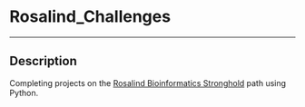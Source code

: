 # Rosalind_Challenges

***

## Description
Completing projects on the [Rosalind Bioinformatics Stronghold](https://rosalind.info/problems/list-view/) path using Python. 
